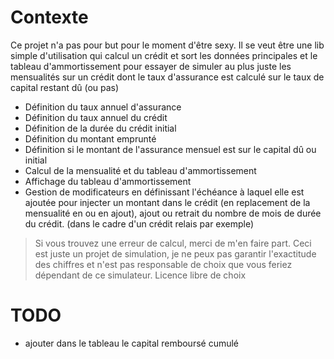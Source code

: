 # Contexte

Ce projet n'a pas pour but pour le moment d'être sexy.
Il se veut être une lib simple d'utilisation qui calcul un crédit et sort les données principales et le tableau d'ammortissement pour essayer de simuler au plus juste les mensualités sur un crédit dont le taux d'assurance est calculé sur le taux de capital restant dû (ou pas)

 - Définition du taux annuel d'assurance
 - Définition du taux annuel du crédit
 - Définition de la durée du crédit initial
 - Définition du montant emprunté
 - Définition si le montant de l'assurance mensuel est sur le capital dû ou initial
 - Calcul de la mensualité et du tableau d'ammortissement
 - Affichage du tableau d'ammortissement
 - Gestion de modificateurs en définissant l'échéance à laquel elle est ajoutée pour injecter un montant dans le crédit (en replacement de la mensualité en ou en ajout), ajout ou retrait du nombre de mois de durée du crédit. (dans le cadre d'un crédit relais par exemple)

> Si vous trouvez une erreur de calcul, merci de m'en faire part.
> Ceci est juste un projet de simulation, je ne peux pas garantir l'exactitude des chiffres et n'est pas responsable de choix que vous feriez dépendant de ce simulateur.
> Licence libre de choix

# TODO

- ajouter dans le tableau le capital remboursé cumulé
